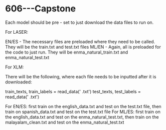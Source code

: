 # 606---Capstone

Each model should be pre - set to just download the data files to run on.

For LASER:

  EN/ES - The necessary files are preloaded where they need to be called. They will be the train.txt and test.txt files
  ML/EN - Again, all is preloaded for the code to just run. They will be enma_natural_train.txt and enma_natural_test.txt

For XLM:

  There will be the following, where each file needs to be inputted after it is downloaded: 

  train_texts, train_labels = read_data('     .txt')
  test_texts, test_labels = read_data('       .txt')

  For EN/ES: first train on the english_data.txt and test on the test.txt file, then train on spanish_data.txt and test on the test.txt file
  For ML/ES: first train on the english_data.txt and test on the enma_natural_test.txt, then train on the malayalam_clean.txt and test on the enma_natural_test.txt
